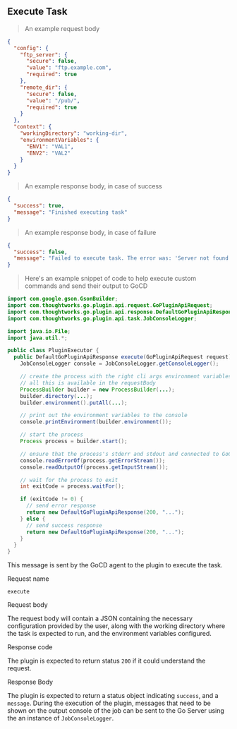 ## Execute Task

> An example request body

```json
{
  "config": {
    "ftp_server": {
      "secure": false,
      "value": "ftp.example.com",
      "required": true
    },
    "remote_dir": {
      "secure": false,
      "value": "/pub/",
      "required": true
    }
  },
  "context": {
    "workingDirectory": "working-dir",
    "environmentVariables": {
      "ENV1": "VAL1",
      "ENV2": "VAL2"
    }
  }
}
```

> An example response body, in case of success

```json
{
  "success": true,
  "message": "Finished executing task"
}
```

> An example response body, in case of failure

```json
{
  "success": false,
  "message": "Failed to execute task. The error was: 'Server not found'"
}
```

> Here's an example snippet of code to help execute custom commands and send their output to GoCD

```java
import com.google.gson.GsonBuilder;
import com.thoughtworks.go.plugin.api.request.GoPluginApiRequest;
import com.thoughtworks.go.plugin.api.response.DefaultGoPluginApiResponse;
import com.thoughtworks.go.plugin.api.task.JobConsoleLogger;

import java.io.File;
import java.util.*;

public class PluginExecutor {
  public DefaultGoPluginApiResponse execute(GoPluginApiRequest request) throws Exception {
    JobConsoleLogger console = JobConsoleLogger.getConsoleLogger();

    // create the process with the right cli args environment variables and working directory
    // all this is available in the requestBody
    ProcessBuilder builder = new ProcessBuilder(...);
    builder.directory(...);
    builder.environment().putAll(...);

    // print out the environment variables to the console
    console.printEnvironment(builder.environment());

    // start the process
    Process process = builder.start();

    // ensure that the process's stderr and stdout and connected to GoCD
    console.readErrorOf(process.getErrorStream());
    console.readOutputOf(process.getInputStream());

    // wait for the process to exit
    int exitCode = process.waitFor();

    if (exitCode != 0) {
      // send error response
      return new DefaultGoPluginApiResponse(200, "...");
    } else {
      // send success response
      return new DefaultGoPluginApiResponse(200, "...");
    }
  }
}
```

This message is sent by the GoCD agent to the plugin to execute the task.

<p class='request-name-heading'>Request name</p>

`execute`

<p class='request-body-heading'>Request body</p>

The request body will contain a JSON containing the necessary configuration provided by the user, along with the working directory where the task is expected to run, and the environment variables configured.

<p class='response-code-heading'>Response code</p>

The plugin is expected to return status `200` if it could understand the request.

<p class='response-body-heading'>Response Body</p>

The plugin is expected to return a status object indicating `success`, and a `message`. During the execution of the plugin, messages that need to be shown on the output console of the job can be sent to the Go Server using the an instance of `JobConsoleLogger`.
